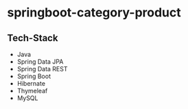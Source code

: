 # springboot-category-product

## Tech-Stack

- Java
- Spring Data JPA
- Spring Data REST
- Spring Boot
- Hibernate
- Thymeleaf
- MySQL
